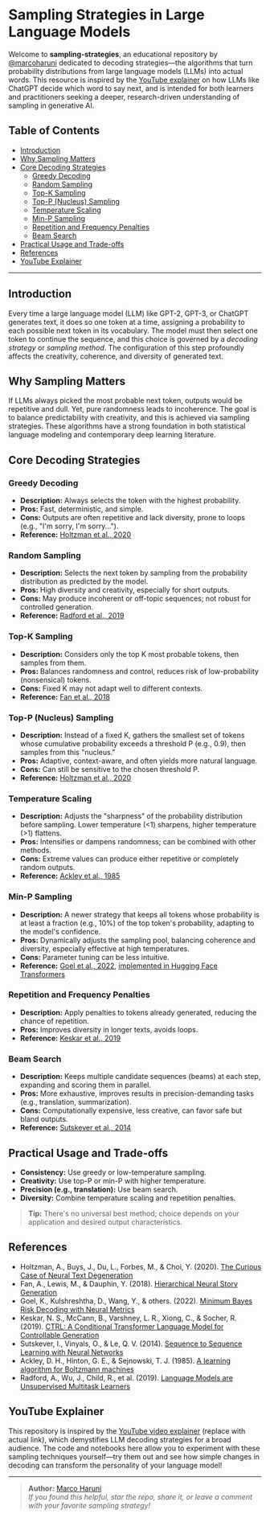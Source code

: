 # Sampling Strategies in Large Language Models

Welcome to **sampling-strategies**, an educational repository by [@marcoharuni](https://github.com/marcoharuni) dedicated to decoding strategies—the algorithms that turn probability distributions from large language models (LLMs) into actual words. This resource is inspired by the [YouTube explainer](#youtube-explainer) on how LLMs like ChatGPT decide which word to say next, and is intended for both learners and practitioners seeking a deeper, research-driven understanding of sampling in generative AI.

## Table of Contents

- [Introduction](#introduction)
- [Why Sampling Matters](#why-sampling-matters)
- [Core Decoding Strategies](#core-decoding-strategies)
    - [Greedy Decoding](#greedy-decoding)
    - [Random Sampling](#random-sampling)
    - [Top-K Sampling](#top-k-sampling)
    - [Top-P (Nucleus) Sampling](#top-p-nucleus-sampling)
    - [Temperature Scaling](#temperature-scaling)
    - [Min-P Sampling](#min-p-sampling)
    - [Repetition and Frequency Penalties](#repetition-and-frequency-penalties)
    - [Beam Search](#beam-search)
- [Practical Usage and Trade-offs](#practical-usage-and-trade-offs)
- [References](#references)
- [YouTube Explainer](#youtube-explainer)

---

## Introduction

Every time a large language model (LLM) like GPT-2, GPT-3, or ChatGPT generates text, it does so one token at a time, assigning a probability to each possible next token in its vocabulary. The model must then select one token to continue the sequence, and this choice is governed by a *decoding strategy* or *sampling method*. The configuration of this step profoundly affects the creativity, coherence, and diversity of generated text.

## Why Sampling Matters

If LLMs always picked the most probable next token, outputs would be repetitive and dull. Yet, pure randomness leads to incoherence. The goal is to balance predictability with creativity, and this is achieved via sampling strategies. These algorithms have a strong foundation in both statistical language modeling and contemporary deep learning literature.

## Core Decoding Strategies

### Greedy Decoding

- **Description:** Always selects the token with the highest probability.
- **Pros:** Fast, deterministic, and simple.
- **Cons:** Outputs are often repetitive and lack diversity, prone to loops (e.g., "I'm sorry, I'm sorry...").
- **Reference:** [Holtzman et al., 2020](https://arxiv.org/abs/1904.09751)

### Random Sampling

- **Description:** Selects the next token by sampling from the probability distribution as predicted by the model.
- **Pros:** High diversity and creativity, especially for short outputs.
- **Cons:** May produce incoherent or off-topic sequences; not robust for controlled generation.
- **Reference:** [Radford et al., 2019](https://cdn.openai.com/better-language-models/language_models_are_unsupervised_multitask_learners.pdf)

### Top-K Sampling

- **Description:** Considers only the top K most probable tokens, then samples from them.
- **Pros:** Balances randomness and control, reduces risk of low-probability (nonsensical) tokens.
- **Cons:** Fixed K may not adapt well to different contexts.
- **Reference:** [Fan et al., 2018](https://arxiv.org/abs/1805.04833)

### Top-P (Nucleus) Sampling

- **Description:** Instead of a fixed K, gathers the smallest set of tokens whose cumulative probability exceeds a threshold P (e.g., 0.9), then samples from this "nucleus."
- **Pros:** Adaptive, context-aware, and often yields more natural language.
- **Cons:** Can still be sensitive to the chosen threshold P.
- **Reference:** [Holtzman et al., 2020](https://arxiv.org/abs/1904.09751)

### Temperature Scaling

- **Description:** Adjusts the "sharpness" of the probability distribution before sampling. Lower temperature (<1) sharpens, higher temperature (>1) flattens.
- **Pros:** Intensifies or dampens randomness; can be combined with other methods.
- **Cons:** Extreme values can produce either repetitive or completely random outputs.
- **Reference:** [Ackley et al., 1985](https://www.sciencedirect.com/science/article/pii/0167278985900871)

### Min-P Sampling

- **Description:** A newer strategy that keeps all tokens whose probability is at least a fraction (e.g., 10%) of the top token's probability, adapting to the model's confidence.
- **Pros:** Dynamically adjusts the sampling pool, balancing coherence and diversity, especially effective at high temperatures.
- **Cons:** Parameter tuning can be less intuitive.
- **Reference:** [Goel et al., 2022](https://arxiv.org/abs/2206.06946), [implemented in Hugging Face Transformers](https://huggingface.co/docs/transformers/main/en/main_classes/text_generation#transformers.MinLengthLogitsProcessor)

### Repetition and Frequency Penalties

- **Description:** Apply penalties to tokens already generated, reducing the chance of repetition.
- **Pros:** Improves diversity in longer texts, avoids loops.
- **Reference:** [Keskar et al., 2019](https://arxiv.org/abs/1909.05858)

### Beam Search

- **Description:** Keeps multiple candidate sequences (beams) at each step, expanding and scoring them in parallel.
- **Pros:** More exhaustive, improves results in precision-demanding tasks (e.g., translation, summarization).
- **Cons:** Computationally expensive, less creative, can favor safe but bland outputs.
- **Reference:** [Sutskever et al., 2014](https://papers.nips.cc/paper/2014/hash/a14ac55a4f27472c5d894ec1c3c743d2-Abstract.html)

## Practical Usage and Trade-offs

- **Consistency:** Use greedy or low-temperature sampling.
- **Creativity:** Use top-P or min-P with higher temperature.
- **Precision (e.g., translation):** Use beam search.
- **Diversity:** Combine temperature scaling and repetition penalties.

> **Tip:** There's no universal best method; choice depends on your application and desired output characteristics.

## References

- Holtzman, A., Buys, J., Du, L., Forbes, M., & Choi, Y. (2020). [The Curious Case of Neural Text Degeneration](https://arxiv.org/abs/1904.09751)
- Fan, A., Lewis, M., & Dauphin, Y. (2018). [Hierarchical Neural Story Generation](https://arxiv.org/abs/1805.04833)
- Goel, K., Kulshreshtha, D., Wang, Y., & others. (2022). [Minimum Bayes Risk Decoding with Neural Metrics](https://arxiv.org/abs/2206.06946)
- Keskar, N. S., McCann, B., Varshney, L. R., Xiong, C., & Socher, R. (2019). [CTRL: A Conditional Transformer Language Model for Controllable Generation](https://arxiv.org/abs/1909.05858)
- Sutskever, I., Vinyals, O., & Le, Q. V. (2014). [Sequence to Sequence Learning with Neural Networks](https://papers.nips.cc/paper/2014/hash/a14ac55a4f27472c5d894ec1c3c743d2-Abstract.html)
- Ackley, D. H., Hinton, G. E., & Sejnowski, T. J. (1985). [A learning algorithm for Boltzmann machines](https://www.sciencedirect.com/science/article/pii/0167278985900871)
- Radford, A., Wu, J., Child, R., et al. (2019). [Language Models are Unsupervised Multitask Learners](https://cdn.openai.com/better-language-models/language_models_are_unsupervised_multitask_learners.pdf)

## YouTube Explainer

This repository is inspired by the [YouTube video explainer](https://www.youtube.com/) (replace with actual link), which demystifies LLM decoding strategies for a broad audience. The code and notebooks here allow you to experiment with these sampling techniques yourself—try them out and see how simple changes in decoding can transform the personality of your language model!

---

> **Author:** [Marco Haruni](https://github.com/marcoharuni)  
> *If you found this helpful, star the repo, share it, or leave a comment with your favorite sampling strategy!*
